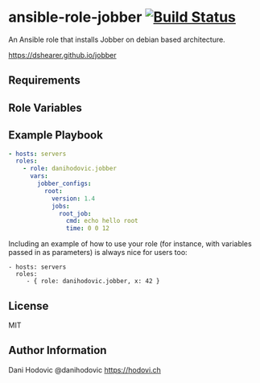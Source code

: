 ansible-role-jobber [![Build Status](https://travis-ci.org/danihodovic/ansible-role-jobber.svg?branch=master)](https://travis-ci.org/danihodovic/ansible-role-jobber)
=========

An Ansible role that installs Jobber on debian based architecture.

https://dshearer.github.io/jobber

Requirements
------------

Role Variables
--------------

Example Playbook
----------------

```yaml
- hosts: servers
  roles:
    - role: danihodovic.jobber
      vars:
        jobber_configs:
          root:
            version: 1.4
            jobs:
              root_job:
                cmd: echo hello root
                time: 0 0 12
```
Including an example of how to use your role (for instance, with variables passed in as parameters) is always nice for users too:

    - hosts: servers
      roles:
         - { role: danihodovic.jobber, x: 42 }

License
-------

MIT

Author Information
------------------

Dani Hodovic @danihodovic https://hodovi.ch
